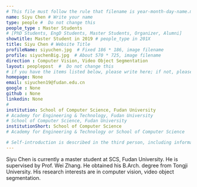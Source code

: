```yaml
---
# This file must follow the rule that filename is year-month-day-name.md .
name: Siyu Chen # Write your name
type: people #  Do not change this
people_type : Master Students
# [PhD Students, EngD Students, Master Students, Organizer, Alumni]
showtitle: Master Student in 2019 # people_type in 201X
title: Siyu Chen # Website Title
profileName: siyuchen.jpg  # Fixed 186 * 186, image filename
profile: siyuchenBig.jpg  # About 570 * 725, image filename
direction : Computer Vision, Video Object Segmentation
layout: peoplepost  #  Do not change this
# if you have the items listed below, please write here; if not, please write None.
homepage: None
email: siyuchen19@fudan.edu.cn
google : None
github : None
linkedin: None
# 
institution: School of Computer Science, Fudan University
# Academy for Engineering & Technology, Fudan University
# School of Computer Science, Fudan University
institutionShort: School of Computer Science
# Academy for Engineering & Technology or School of Computer Science

# Self-introduction is described in the third person, including information such as educational experience
---
```


Siyu Chen is currently a master student at SCS, Fudan University. He is supervised by Prof. Wei Zhang. He obtained his B.Arch. degree from Tongji University. His research interests are in computer vision, video object segmentation.




 

